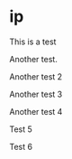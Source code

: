 # ip

This is a test

Another test.


Another test 2

Another test 3


Another test 4

Test 5

Test 6
